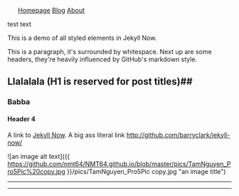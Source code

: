 
<ul id="testul; width:100%; >
  <li style="display:inline; width:200px; position:relative;"><a href="">Homepage</a></li>
  <li style="color:red; display:inline; width:200px; position:relative;"><a href="">Blog</a></li>
  <li style="color:green; display:inline; width:200px; position:relative;"><a href="">About</a></li>
</ul>

<div id="test">test text</div>



This is a demo of all styled elements in Jekyll Now.

This is a paragraph, it's surrounded by whitespace. Next up are some headers, they're heavily influenced by GitHub's markdown style.

## Llalalala (H1 is reserved for post titles)##

### Babba

#### Header 4


A link to [Jekyll Now](http://github.com/barryclark/jekyll-now/). A big ass literal link <http://github.com/barryclark/jekyll-now/>



![an image alt text]({{ https://github.com/nmt64/NMT64.github.io/blob/master/pics/TamNguyen_Pro5Pic%20copy.jpg }}/pics/TamNguyen_Pro5Pic copy.jpg "an image title")


----
****
